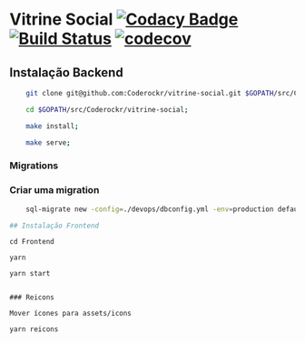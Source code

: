 Vitrine Social [![Codacy Badge](https://api.codacy.com/project/badge/Grade/941498dc58244d23aa2cf09148509512)](https://www.codacy.com/app/lucassabreu/vitrine-social?utm_source=github.com&amp;utm_medium=referral&amp;utm_content=Coderockr/vitrine-social&amp;utm_campaign=Badge_Grade) [![Build Status](https://travis-ci.org/Coderockr/vitrine-social.svg?branch=master)](https://travis-ci.org/Coderockr/vitrine-social) [![codecov](https://codecov.io/gh/Coderockr/vitrine-social/branch/master/graph/badge.svg)](https://codecov.io/gh/Coderockr/vitrine-social)
===============

## Instalação Backend

```sh
    git clone git@github.com:Coderockr/vitrine-social.git $GOPATH/src/Coderockr/vitrine-social;

    cd $GOPATH/src/Coderockr/vitrine-social;

    make install;

    make serve;
```

### Migrations

### Criar uma migration
```sh
    sql-migrate new -config=./devops/dbconfig.yml -env=production default-categories

## Instalação Frontend

```
    cd Frontend

    yarn

    yarn start
```

### Reicons

```
    Mover ícones para assets/icons

    yarn reicons
```
